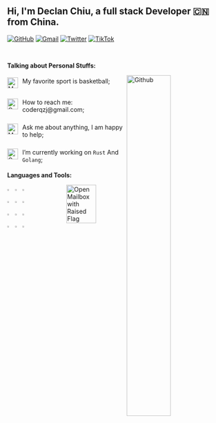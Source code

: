  <!-- My title -->

## Hi, I'm Declan Chiu, a full stack Developer 🇨🇳 from China.

<!-- My Social Platform -->

[![GitHub](https://img.shields.io/badge/github-%23121011.svg?style=for-the-badge&logo=github&logoColor=white)](https://github.com/declanchiu)
[![Gmail](https://img.shields.io/badge/Gmail-D14836?style=for-the-badge&logo=gmail&logoColor=white)](mailto:murillo.coderqzj@gmail.com)
[![Twitter](https://img.shields.io/badge/Twitter-%231DA1F2.svg?style=for-the-badge&logo=Twitter&logoColor=white)](https://twitter.com/_CoderQ)
[![TikTok](https://img.shields.io/badge/TikTok-%23000000.svg?style=for-the-badge&logo=TikTok&logoColor=white)](https://www.douyin.com/user/self?modal_id=7092365036609457423)

&nbsp;

<!-- Talking about me -->

**Talking about Personal Stuffs:**

<!-- Any image aligned to the right. Beware the width -->
<img width="45%" align="right" alt="Github" src="https://user-images.githubusercontent.com/74038190/225813708-98b745f2-7d22-48cf-9150-083f1b00d6c9.gif" />

<p style="display: flex; padding: 5px 0">
  <img style="margin-right: 10px" src="https://raw.githubusercontent.com/Tarikul-Islam-Anik/Animated-Fluent-Emojis/master/Emojis/People%20with%20activities/Man%20Bouncing%20Ball%20Light%20Skin%20Tone.png" alt="Man Bouncing Ball Light Skin Tone" width="25" height="25" />
  <span>My favorite sport is basketball;</span>
</p>
<p style="display: flex; padding: 5px 0">
  <img style="margin-right: 10px" src="https://raw.githubusercontent.com/Tarikul-Islam-Anik/Animated-Fluent-Emojis/master/Emojis/Objects/Open%20Mailbox%20with%20Raised%20Flag.png" alt="Open Mailbox with Raised Flag" width="25" height="25" />
  <span>How to reach me: coderqzj@gmail.com;</span>
</p>
<p style="display: flex; padding: 5px 0">
  <img style="margin-right: 10px" src="https://raw.githubusercontent.com/Tarikul-Islam-Anik/Animated-Fluent-Emojis/master/Emojis/People%20with%20professions/Man%20Technologist%20Light%20Skin%20Tone.png" alt="Man Technologist Light Skin Tone" width="25" height="25" />
  <span>Ask me about anything, I am happy to help;</span>
</p>
<p style="display: flex; padding: 5px 0">
  <img  style="margin-right: 10px" src="https://raw.githubusercontent.com/Tarikul-Islam-Anik/Animated-Fluent-Emojis/master/Emojis/Smilies/Cowboy%20Hat%20Face.png" alt="Cowboy Hat Face" width="25" height="25" />
  <span>I’m currently working on <code>Rust</code> And <code>Golang</code>;</span>
</p>

**Languages and Tools:**

<div style="display: flex; justify-content: space-between;">
  <div>
    <code><img width="20%" src="https://www.vectorlogo.zone/logos/java/java-ar21.svg"></code>
    <code><img width="20%" src="https://www.vectorlogo.zone/logos/kotlinlang/kotlinlang-ar21.svg"></code>
    <code><img width="20%" src="https://www.vectorlogo.zone/logos/android/android-ar21.svg"></code>
    <br />
    <code><img width="20%" src="https://www.vectorlogo.zone/logos/gradle/gradle-ar21.svg"></code>
    <code><img width="20%" src="https://www.vectorlogo.zone/logos/circleci/circleci-ar21.svg"></code>
    <code><img width="20%" src="https://www.vectorlogo.zone/logos/json/json-ar21.svg"></code>
    <br />
    <code><img width="20%" src="https://www.vectorlogo.zone/logos/mysql/mysql-ar21.svg"></code>
    <code><img width="20%" src="https://www.vectorlogo.zone/logos/sqlite/sqlite-ar21.svg"></code>
    <code><img width="20%" src="https://www.vectorlogo.zone/logos/firebase/firebase-ar21.svg"></code>
    <br />
    <code><img width="20%" src="https://www.vectorlogo.zone/logos/git-scm/git-scm-ar21.svg"></code>
    <code><img width="20%" src="https://www.vectorlogo.zone/logos/yaml/yaml-ar21.svg"></code>
    <code><img width="20%" src="https://www.vectorlogo.zone/logos/gnu_bash/gnu_bash-ar21.svg"></code>
  </div>

  <img style="width: 50%" src="https://github-readme-stats.vercel.app/api?username=declanchiu&theme=aura&show_icons=true" alt="Open Mailbox with Raised Flag"/>
</div>

